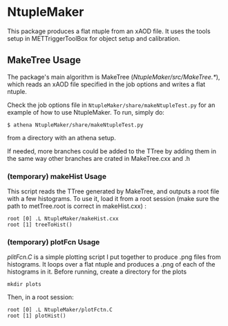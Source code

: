 # NtupleMaker
This package produces a flat ntuple from an xAOD file. It uses the tools setup in METTriggerToolBox for object setup and calibration.
## MakeTree Usage
The package's main algorithm is MakeTree (_NtupleMaker/src/MakeTree.\*_), which reads an xAOD file specified in the job options and writes a flat ntuple.


Check the job options file in `NtupleMaker/share/makeNtupleTest.py` for an example of how to use NtupleMaker.
To run, simply do: 


```
$ athena NtupleMaker/share/makeNtupleTest.py
``` 

from a directory with an athena setup. 

If needed, more branches could be added to the TTree by adding them in the same way other branches are crated in MakeTree.cxx and .h


### (temporary) makeHist Usage 
This script reads the TTree generated by MakeTree, and outputs a root file with a few histograms. To use it, load it from a root session (make sure the path to metTree.root is correct in makeHist.cxx) :

```
root [0] .L NtupleMaker/makeHist.cxx 
root [1] treeToHist()
```
### (temporary) plotFcn Usage
*plitFcn.C* is a simple plotting script I put together to produce .png files from histograms. 
It loops over a flat ntuple and produces a .png of each of the histograms in it. Before running, create a directory for the plots

```
mkdir plots
```

Then, in a root session:

```
root [0] .L NtupleMaker/plotFctn.C 
root [1] plotHist()
```

